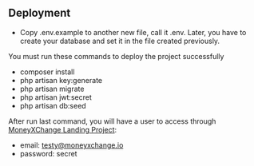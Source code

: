 ## Deployment
- Copy .env.example to another new file, call it .env. Later, you have to create your database and set it in the file created previously.

You must run these commands to deploy the project successfully

- composer install
- php artisan key:generate
- php artisan migrate
- php artisan jwt:secret
- php artisan db:seed

After run last command, you will have a user to access through [MoneyXChange Landing Project](https://github.com/ieguiluz/moneyexchange):

- email: testy@moneyxchange.io
- password: secret